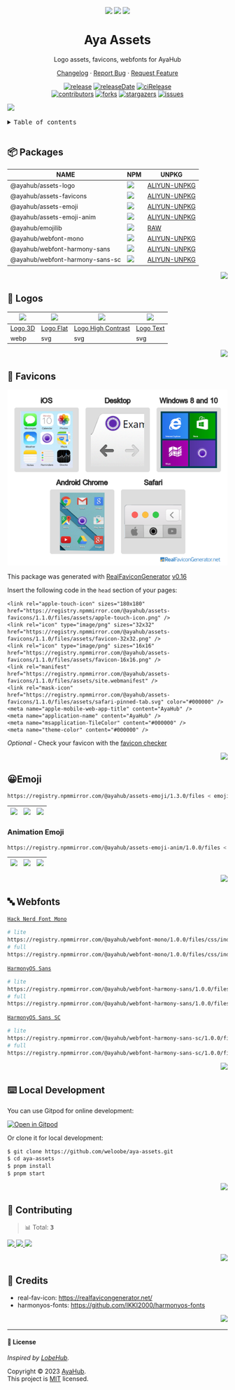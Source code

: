 <a name="readme-top"></a>

<div align="center">

<img height="120" src="https://registry.npmmirror.com/@ayahub/assets-logo/1.2.0/files/assets/logo-3d.webp">
<img height="120" src="https://gw.alipayobjects.com/zos/kitchen/qJ3l3EPsdW/split.svg">
<img height="120" src="https://registry.npmmirror.com/@ayahub/assets-emoji/1.3.0/files/assets/package.webp">

<h1 align="center">Aya Assets</h1>

Logo assets, favicons, webfonts for AyaHub

[Changelog](./CHANGELOG.md) · [Report Bug][issues-url] · [Request Feature][issues-url]

<!-- SHIELD GROUP -->

[![release][release-shield]][release-url]
[![releaseDate][release-date-shield]][release-date-url]
[![ciRelease][ci-release-shield]][ci-release-url] <br/>
[![contributors][contributors-shield]][contributors-url]
[![forks][forks-shield]][forks-url]
[![stargazers][stargazers-shield]][stargazers-url]
[![issues][issues-shield]][issues-url]

</div>

![](https://raw.githubusercontent.com/andreasbm/readme/master/assets/lines/rainbow.png)

<details>
<summary><kbd>Table of contents</kbd></summary>

#### TOC

- [📦 Packages](#-packages)
- [🤯 Logos](#-logos)
- [💞 Favicons](#-favicons)
- [😀Emoji](#emoji)
  - [Animation Emoji](#animation-emoji)
- [🔤 Webfonts](#-webfonts)
- [⌨️ Local Development](#️-local-development)
- [🤝 Contributing](#-contributing)
- [🔗 Credits](#-credits)

####

</details>

<br />

## 📦 Packages

| NAME                            | NPM                                                                                       | UNPKG                                                |
| ------------------------------- | ----------------------------------------------------------------------------------------- | ---------------------------------------------------- |
| @ayahub/assets-logo             | [![][assets-logo-release]][assets-logo-release-url]                                       | [ALIYUN-UNPKG][assets-logo-unpkg]                    |
| @ayahub/assets-favicons         | [![][assets-favicons-release]][assets-favicons-release-url]                               | [ALIYUN-UNPKG][assets-favicons-unpkg]                |
| @ayahub/assets-emoji            | [![][assets-emoji-release]][assets-emoji-release-url]                                     | [ALIYUN-UNPKG][assets-emoji-unpkg]                   |
| @ayahub/assets-emoji-anim       | [![][assets-emoji-anim-release]][assets-emoji-anim-release-url]                           | [ALIYUN-UNPKG][assets-emoji-anim-unpkg]              |
| @ayahub/emojilib                | [![][emojilib-release]][emojilib-release-url]                                             | [RAW][emojilib-unpkg]                                |
| @ayahub/webfont-mono            | [![][assets-webfont-mono-release]][assets-webfont-mono-release-url]                       | [ALIYUN-UNPKG][assets-webfont-mono-unpkg]            |
| @ayahub/webfont-harmony-sans    | [![][assets-webfont-harmony-sans-release]][assets-webfont-harmony-sans-release-url]       | [ALIYUN-UNPKG][assets-webfont-harmony-sans-unpkg]    |
| @ayahub/webfont-harmony-sans-sc | [![][assets-webfont-harmony-sans-sc-release]][assets-webfont-harmony-sans-sc-release-url] | [ALIYUN-UNPKG][assets-webfont-harmony-sans-sc-unpkg] |

<!-- @ayahub/assets-logo -->

<!-- @ayahub/assets-favicons -->

<!-- @ayahub/assets-emoji -->

<!-- @ayahub/assets-emoji-anim -->

<!-- @ayahub/emojilib -->

<!-- @ayahub/webfont-mono -->

<!-- @ayahub/webfont-harmony-sans -->

<!-- @ayahub/webfont-harmony-sans-sc -->

<div align="right">

[![][back-to-top]](#readme-top)

</div>

## 🤯 Logos

| <img src="https://https://registry.npmmirror.com/@ayahub/assets-logo/1.0.0/files/assets/logo-3d.webp" width="64" > | <img src="https://npm.elemecdn.com/@ayahub/assets-logo/assets/logo-flat.svg" width="64" > | <img src="https://npm.elemecdn.com/@ayahub/assets-logo/assets/logo-high-contrast.svg" width="64" > | <img src="https://npm.elemecdn.com/@ayahub/assets-logo/assets/logo-text.svg" width="64" > |
| ------------------------------------------------------------------------------------------------------------------ | ----------------------------------------------------------------------------------------- | -------------------------------------------------------------------------------------------------- | ----------------------------------------------------------------------------------------- |
| [Logo 3D][logo-3d]                                                                                                 | [Logo Flat][logo-flat]                                                                    | [Logo High Contrast][logo-high-contrast]                                                           | [Logo Text][logo-text]                                                                    |
| webp                                                                                                               | svg                                                                                       | svg                                                                                                | svg                                                                                       |

<div align="right">

[![][back-to-top]](#readme-top)

</div>

## 💞 Favicons

![](https://github.com/weloobe/aya-assets/blob/master/docs/preview.png?raw=true)

This package was generated with [RealFaviconGenerator](https://realfavicongenerator.net/) [v0.16](https://realfavicongenerator.net/change_log#v0.16)

Insert the following code in the `head` section of your pages:

```
<link rel="apple-touch-icon" sizes="180x180" href="https://registry.npmmirror.com/@ayahub/assets-favicons/1.1.0/files/assets/apple-touch-icon.png" />
<link rel="icon" type="image/png" sizes="32x32" href="https://registry.npmmirror.com/@ayahub/assets-favicons/1.1.0/files/assets/favicon-32x32.png" />
<link rel="icon" type="image/png" sizes="16x16" href="https://registry.npmmirror.com/@ayahub/assets-favicons/1.1.0/files/assets/favicon-16x16.png" />
<link rel="manifest" href="https://registry.npmmirror.com/@ayahub/assets-favicons/1.1.0/files/assets/site.webmanifest" />
<link rel="mask-icon" href="https://registry.npmmirror.com/@ayahub/assets-favicons/1.1.0/files/assets/safari-pinned-tab.svg" color="#000000" />
<meta name="apple-mobile-web-app-title" content="AyaHub" />
<meta name="application-name" content="AyaHub" />
<meta name="msapplication-TileColor" content="#000000" />
<meta name="theme-color" content="#000000" />
```

_Optional_ - Check your favicon with the [favicon checker](https://realfavicongenerator.net/favicon_checker)

<div align="right">

[![][back-to-top]](#readme-top)

</div>

## 😀Emoji

```bash
https://registry.npmmirror.com/@ayahub/assets-emoji/1.3.0/files < emoji-name > .webp
```

| ![][emoji-1] | ![][emoji-2] | ![][emoji-3] |
| ------------ | ------------ | ------------ |

### Animation Emoji

```bash
https://registry.npmmirror.com/@ayahub/assets-emoji-anim/1.0.0/files < emoji-name > .webp
```

| ![][emoji-1] | ![][emoji-2] | ![][emoji-3] |
| ------------ | ------------ | ------------ |

<div align="right">

[![][back-to-top]](#readme-top)

</div>

## 🔤 Webfonts

[`Hack Nerd Font Mono`](https://registry.npmmirror.com/@ayahub/webfont-mono/1.0.0/files/css/index.css)

```sh
# lite
https://registry.npmmirror.com/@ayahub/webfont-mono/1.0.0/files/css/index.css
# full
https://registry.npmmirror.com/@ayahub/webfont-mono/1.0.0/files/css/index-full.css
```

[`HarmonyOS Sans`](https://registry.npmmirror.com/@ayahub/webfont-harmony-sans/1.0.0/files/webfont-harmony-sans/css/index.css)

```sh
# lite
https://registry.npmmirror.com/@ayahub/webfont-harmony-sans/1.0.0/files/css/index.css
# full
https://registry.npmmirror.com/@ayahub/webfont-harmony-sans/1.0.0/files/css/index-full.css
```

[`HarmonyOS Sans SC`](https://registry.npmmirror.com/@ayahub/webfont-harmony-sans-sc/1.0.0/files/css/index.css)

```sh
# lite
https://registry.npmmirror.com/@ayahub/webfont-harmony-sans-sc/1.0.0/files/css/index.css
# full
https://registry.npmmirror.com/@ayahub/webfont-harmony-sans-sc/1.0.0/files/css/index-full.css
```

<div align="right">

[![][back-to-top]](#readme-top)

</div>

## ⌨️ Local Development

You can use Gitpod for online development:

[![Open in Gitpod](https://gitpod.io/button/open-in-gitpod.svg)][gitpod-url]

Or clone it for local development:

```bash
$ git clone https://github.com/weloobe/aya-assets.git
$ cd aya-assets
$ pnpm install
$ pnpm start
```

<div align="right">

[![][back-to-top]](#readme-top)

</div>

## 🤝 Contributing

<!-- CONTRIBUTION GROUP -->

> 📊 Total: <kbd>**3**</kbd>

<a href="https://github.com/canisminor1990" title="canisminor1990">
  <img src="https://avatars.githubusercontent.com/u/17870709?v=4" width="50" />
</a>
<a href="https://github.com/actions-user" title="actions-user">
  <img src="https://avatars.githubusercontent.com/u/65916846?v=4" width="50" />
</a>
<a href="https://github.com/apps/dependabot" title="dependabot[bot]">
  <img src="https://avatars.githubusercontent.com/in/29110?v=4" width="50" />
</a>

<!-- CONTRIBUTION END -->

<div align="right">

[![][back-to-top]](#readme-top)

</div>

## 🔗 Credits

- real-fav-icon: <https://realfavicongenerator.net/>
- harmonyos-fonts: <https://github.com/IKKI2000/harmonyos-fonts>

<div align="right">

[![][back-to-top]](#readme-top)

</div>

---

#### 📝 License

_Inspired by [LobeHub][profile-link-lobe]._ <br />

Copyright © 2023 [AyaHub][profile-url]. <br />
This project is [MIT](./LICENSE) licensed.

<!-- LINK GROUP -->

<!-- SHIELD LINK GROUP -->

<!-- release -->

<!-- releaseDate -->

<!-- ciRelease -->

<!-- contributors -->

<!-- forks -->

<!-- stargazers -->

<!-- issues -->

[assets-emoji-anim-release]: https://img.shields.io/npm/v/@ayahub/assets-emoji-anim?label=%F0%9F%A4%AF%20NPM
[assets-emoji-anim-release-url]: https://www.npmjs.com/package/@ayahub/assets-emoji-anim
[assets-emoji-anim-unpkg]: https://registry.npmmirror.com/@ayahub/assets-emoji-anim
[assets-emoji-release]: https://img.shields.io/npm/v/@ayahub/assets-emoji?label=%F0%9F%A4%AF%20NPM
[assets-emoji-release-url]: https://www.npmjs.com/package/@ayahub/assets-emoji
[assets-emoji-unpkg]: https://registry.npmmirror.com/@ayahub/assets-emoji
[assets-favicons-release]: https://img.shields.io/npm/v/@ayahub/assets-favicons?label=%F0%9F%A4%AF%20NPM
[assets-favicons-release-url]: https://www.npmjs.com/package/@ayahub/assets-favicons
[assets-favicons-unpkg]: https://registry.npmmirror.com/@ayahub/assets-favicons
[assets-logo-release]: https://img.shields.io/npm/v/@ayahub/assets-logo?label=%F0%9F%A4%AF%20NPM
[assets-logo-release-url]: https://www.npmjs.com/package/@ayahub/assets-logo
[assets-logo-unpkg]: https://registry.npmmirror.com/@ayahub/assets-logo
[assets-webfont-harmony-sans-release]: https://img.shields.io/npm/v/@ayahub/webfont-harmony-sans?label=%F0%9F%A4%AF%20NPM
[assets-webfont-harmony-sans-release-url]: https://www.npmjs.com/package/@ayahub/webfont-harmony-sans
[assets-webfont-harmony-sans-sc-release]: https://img.shields.io/npm/v/@ayahub/webfont-harmony-sans-sc?label=%F0%9F%A4%AF%20NPM
[assets-webfont-harmony-sans-sc-release-url]: https://www.npmjs.com/package/@ayahub/webfont-harmony-sans-sc
[assets-webfont-harmony-sans-sc-unpkg]: https://registry.npmmirror.com/@ayahub/webfont-harmony-sans-sc
[assets-webfont-harmony-sans-unpkg]: https://registry.npmmirror.com/@ayahub/webfont-harmony-sans
[assets-webfont-mono-release]: https://img.shields.io/npm/v/@ayahub/webfont-mono?label=%F0%9F%A4%AF%20NPM
[assets-webfont-mono-release-url]: https://www.npmjs.com/package/@ayahub/webfont-mono
[assets-webfont-mono-unpkg]: https://registry.npmmirror.com/@ayahub/webfont-mono
[back-to-top]: https://img.shields.io/badge/-BACK_TO_TOP-151515?style=flat-square
[ci-release-shield]: https://github.com/weloobe/aya-assets/workflows/Release%20CI/badge.svg
[ci-release-url]: https://github.com/weloobe/aya-assets/actions?query=workflow%3ARelease%20CI
[contributors-shield]: https://img.shields.io/github/contributors/weloobe/aya-assets.svg?style=flat
[contributors-url]: https://github.com/weloobe/aya-assets/graphs/contributors
[emoji-1]: https://registry.npmmirror.com/@ayahub/assets-emoji/1.3.0/files/assets/face-with-diagonal-mouth.webp
[emoji-2]: https://registry.npmmirror.com/@ayahub/assets-emoji/1.3.0/files/assets/face-with-hand-over-mouth.webp
[emoji-3]: https://registry.npmmirror.com/@ayahub/assets-emoji/1.3.0/files/assets/face-with-peeking-eye.webp
[emojilib-release]: https://img.shields.io/npm/v/@ayahub/emojilib?label=%F0%9F%A4%AF%20NPM
[emojilib-release-url]: https://www.npmjs.com/package/@ayahub/emojilib
[emojilib-unpkg]: https://raw.githubusercontent.com/weloobe/aya-assets/master/packages/emojilib/index.json
[forks-shield]: https://img.shields.io/github/forks/weloobe/aya-assets.svg?style=flat
[forks-url]: https://github.com/weloobe/aya-assets/network/members
[gitpod-url]: https://gitpod.io/#https://github.com/weloobe/aya-assets
[issues-shield]: https://img.shields.io/github/issues/weloobe/aya-assets.svg?style=flat
[issues-url]: https://github.com/weloobe/aya-assets/issues/new/choose
[logo-3d]: https://https://registry.npmmirror.com/@ayahub/assets-logo/1.1.0/files//assets/logo-3d.webp
[logo-flat]: https://https://registry.npmmirror.com/@ayahub/assets-logo/1.1.0/files//assets/logo-flat.svg
[logo-high-contrast]: https://https://registry.npmmirror.com/@ayahub/assets-logo/1.1.0/files//assets/logo-high-contrast.svg
[logo-text]: https://https://registry.npmmirror.com/@ayahub/assets-logo/1.1.0/files/assets/logo-text.svg
[profile-link-lobe]: https://github.com/lobehub
[profile-url]: https://github.com/weloobe
[release-date-shield]: https://img.shields.io/github/release-date/weloobe/aya-assets?style=flat
[release-date-url]: https://github.com/weloobe/aya-assets/releases
[release-shield]: https://img.shields.io/npm/v/@ayahub/assets?label=%F0%9F%A4%AF%20NPM
[release-url]: https://www.npmjs.com/package/@ayahub/assets
[stargazers-shield]: https://img.shields.io/github/stars/weloobe/aya-assets.svg?style=flat
[stargazers-url]: https://github.com/weloobe/aya-assets/stargazers
